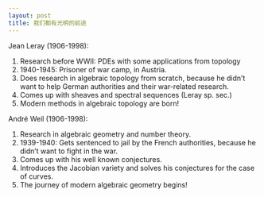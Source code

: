 ```yaml
---
layout: post
title: 我们都有光明的前途
---
```


Jean Leray (1906-1998):
1. Research before WWII: PDEs with some applications from
topology
2. 1940-1945: Prisoner of war camp, in Austria.
3. Does research in algebraic topology from scratch, because he
didn’t want to help German authorities and their war-related
research.
4. Comes up with sheaves and spectral sequences (Leray sp. sec.)
5. Modern methods in algebraic topology are born!

André Weil (1906-1998):
1. Research in algebraic geometry and number theory.
2. 1939-1940: Gets sentenced to jail by the French authorities,
because he didn’t want to fight in the war.
3. Comes up with his well known conjectures.
4. Introduces the Jacobian variety and solves his conjectures for
the case of curves.
5. The journey of modern algebraic geometry begins!
